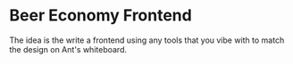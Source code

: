# Beer Economy Frontend

The idea is the write a frontend using any tools that you vibe with to match the design on Ant's whiteboard.
